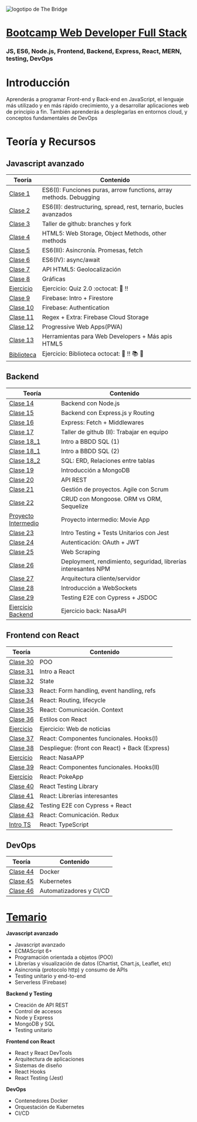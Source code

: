 ![logotipo de The Bridge](https://user-images.githubusercontent.com/27650532/77754601-e8365180-702b-11ea-8bed-5bc14a43f869.png "logotipo de The Bridge")

# [Bootcamp Web Developer Full Stack](https://www.thebridge.tech/bootcamps/bootcamp-fullstack-developer/)

### JS, ES6, Node.js, Frontend, Backend, Express, React, MERN, testing, DevOps

# Introducción

Aprenderás a programar Front-end y Back-end en JavaScript, el lenguaje más utilizado y en más rápido crecimiento, y a desarrollar aplicaciones web de principio a fin. También aprenderás a desplegarlas en entornos cloud, y conceptos fundamentales de DevOps

# Teoría y Recursos

## Javascript avanzado

| Teoría                                  | Contenido                                                          |
| --------------------------------------- | ------------------------------------------------------------------ |                          
| [Clase 1](teoria/js_avanzado/clase1.md) | ES6(I): Funciones puras, arrow functions, array methods. Debugging |
| [Clase 2](teoria/js_avanzado/clase2.md) | ES6(II): destructuring, spread, rest, ternario, bucles avanzados   |
| [Clase 3](teoria/js_avanzado/clase3.md) | Taller de github: branches y fork   |
| [Clase 4](teoria/js_avanzado/clase4.md) | HTML5: Web Storage, Object Methods, other methods   |
| [Clase 5](teoria/js_avanzado/clase5.md) | ES6(III): Asincronía. Promesas, fetch  |
| [Clase 6](teoria/js_avanzado/clase6.md) | ES6(IV): async/await  |
| [Clase 7](teoria/js_avanzado/clase7.md) | API HTML5: Geolocalización |
| [Clase 8](teoria/js_avanzado/clase8.md) | Gráficas |
| [Ejercicio](teoria/js_avanzado/quiz.md) | Ejercicio: Quiz 2.0 :octocat: :loudspeaker: :bangbang:|
| [Clase 9](teoria/js_avanzado/clase9.md) | Firebase: Intro + Firestore |
| [Clase 10](teoria/js_avanzado/clase10.md) | Firebase: Authentication | 
| [Clase 11](teoria/js_avanzado/clase11.md) | Regex + Extra: Firebase Cloud Storage|
| [Clase 12](teoria/js_avanzado/clase12.md) | Progressive Web Apps(PWA)|
| [Clase 13](teoria/js_avanzado/clase13.md) | Herramientas para Web Developers + Más apis HTML5|
| [Biblioteca](teoria/js_avanzado/biblioteca.md) | Ejercicio: Biblioteca octocat: :scroll: :bangbang: :books: :book:|

## Backend

| Teoría                                | Contenido |
| ------------------------------------- | --------- |
| [Clase 14](teoria/back/clase14.md)    | Backend con Node.js     |
| [Clase 15](teoria/back/clase15.md)    | Backend con Express.js y Routing |
| [Clase 16](teoria/back/clase16.md)    | Express: Fetch + Middlewares |
| [Clase 17](teoria/back/clase17.md) | Taller de github (II): Trabajar en equipo
| [Clase 18_1](https://github.com/MNievas12/sql_thebridge) | Intro a BBDD SQL (1)
| [Clase 18_1](teoria/back/clase18_2.md) | Intro a BBDD SQL (2)
| [Clase 18_2](teoria/back/clase18_3.md) | SQL: ERD, Relaciones entre tablas
| [Clase 19](teoria/back/clase19.md) | Introducción a MongoDB
| [Clase 20](teoria/back/clase20.md) | API REST
| [Clase 21](teoria/back/clase21.md) |  Gestión de proyectos. Agile con Scrum  |
| [Clase 22](teoria/back/clase22.md) | CRUD con Mongoose. ORM vs ORM, Sequelize
| [Proyecto Intermedio](teoria/back/movies.md) | Proyecto intermedio: Movie App
| [Clase 23](teoria/back/clase23.md) | 	Intro Testing + Tests Unitarios con Jest
| [Clase 24](teoria/back/clase24.md) |  Autenticación: OAuth + JWT
| [Clase 25](teoria/back/clase25.md) | Web Scraping |
| [Clase 26](teoria/back/clase26.md) |  Deployment, rendimiento, seguridad, librerías interesantes NPM
|[Clase 27](teoria/back/clase27.md) | Arquitectura cliente/servidor    |
| [Clase 28](teoria/back/clase28.md) |  Introducción a WebSockets
| [Clase 29](teoria/back/clase29.md) |  Testing E2E con Cypress + JSDOC
| [Ejercicio Backend](teoria/back/ejercicioNasa.md) | Ejercicio back: NasaAPI

## Frontend con React

| Teoría                               | Contenido |
| ------------------------------------ | --------- |
| [Clase 30](teoria/react/clase30.md)  | POO       |
| [Clase 31](teoria/react/clase31.md)  | Intro a React |
| [Clase 32](teoria/react/clase32.md)  | State |
| [Clase 33](teoria/react/clase33.md)  | React: Form handling, event handling, refs |
| [Clase 34](teoria/react/clase34.md)  | React: Routing, lifecycle |
| [Clase 35](teoria/react/clase35.md)  | React: Comunicación. Context |
| [Clase 36](teoria/react/clase36.md)  | Estilos con React |
| [Ejercicio](teoria/react/newsReact.md)  | Ejercicio: Web de noticias |
| [Clase 37](teoria/react/clase37.md)  | React: Componentes funcionales. Hooks(I) |
| [Clase 38](teoria/react/clase38.md)  | Despliegue: (front con React) + Back (Express)|
| [Ejercicio](teoria/react/nasaFront.md)  | React: NasaAPP
| [Clase 39](teoria/react/clase39.md)  | React: Componentes funcionales. Hooks(II)|
| [Ejercicio](teoria/react/pokeapp.md)  | React: PokeApp
|[Clase 40](teoria/react/clase40.md) | React Testing Library
|[Clase 41](teoria/react/clase41.md) | React: Librerías interesantes
|[Clase 42](teoria/react/clase42.md) | Testing E2E con Cypress + React
|[Clase 43](teoria/react/clase43.md) | React: Comunicación. Redux
|[Intro TS](teoria/react/introTS.md) | React: TypeScript

## DevOps

| Teoría                               | Contenido |
| ------------------------------------ | --------- |
| [Clase 44](https://thebridge.notion.site/thebridge/TALLER-DOCKER-THE-BRIDGE-2943f32684284e0ca5951f04f60f1a56) | Docker |
|[Clase 45](teoria/devops/clase45.md)  | Kubernetes      |
|[Clase 46](teoria/devops/clase46.md)  | Automatizadores y CI/CD      | 


# [Temario](https://www.thebridge.tech/bootcamps/bootcamp-fullstack-developer/)

**Javascript avanzado**

- Javascript avanzado
- ECMAScript 6+
- Programación orientada a objetos (POO)
- Librerías y visualización de datos (Chartist, Chart.js, Leaflet, etc)
- Asincronía (protocolo http) y consumo de APIs
- Testing unitario y end-to-end
- Serverless (Firebase)

**Backend y Testing**

- Creación de API REST
- Control de accesos
- Node y Express
- MongoDB y SQL
- Testing unitario

**Frontend con React**

- React y React DevTools
- Arquitectura de aplicaciones
- Sistemas de diseño
- React Hooks
- React Testing (Jest)

**DevOps**

- Contenedores Docker
- Orquestación de Kubernetes
- CI/CD
